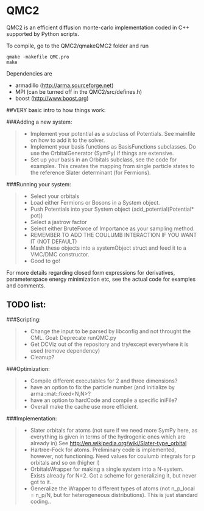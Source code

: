 QMC2
==================
QMC2 is an efficient diffusion monte-carlo implementation coded in C++ supported by Python scripts.

To compile, go to the QMC2/qmakeQMC2 folder and run

```
qmake -makefile QMC.pro
make
```

Dependencies are

 - armadillo (http://arma.sourceforge.net)
 - MPI (can be turned off in the QMC2/src/defines.h)
 - boost (http://www.boost.org)




##VERY basic intro to how things work:



###Adding a new system:
> - Implement your potential as a subclass of Potentials. See mainfile on how to add it to the solver.
> - Implement your basis functions as BasisFunctions subclasses. Do use the OrbitalGenerator (SymPy) if things are extensive.
> - Set up your basis in an Orbitals subclass, see the code for examples. This creates the mapping from single particle states to the reference Slater determinant (for Fermions).

###Running your system:
> - Select your orbitals
> - Load either Fermions or Bosons in a System object.
> - Push Potentials into your System object (add_potential(Potential* pot))
> - Select a jastrow factor
> - Select either BruteForce of Importance as your sampling method.
> - REMEMBER TO ADD THE COULUMB INTERACTION IF YOU WANT IT (NOT DEFAULT)
> - Mash these objects into a systemObject struct and feed it to a VMC/DMC constructor.
> - Good to go!

For more details regarding closed form expressions for derivatives, parameterspace energy minimization etc, see the actual code for examples and comments.



TODO list:
-------------

###Scripting:
> - Change the input to be parsed by libconfig and not throught the CML. Goal: Deprecate runQMC.py
> - Get DCViz out of the repository and try/except everywhere it is used (remove dependency)
> - Cleanup?


###Optimization:
> - Compile different executables for 2 and three dimensions?
> - have an option to fix the particle number (and initialize by arma::mat::fixed<N,N>?
> - have an option to hardCode and compile a specific iniFile?
> - Overall make the cache use more efficient.

###Implementation:
> - Slater orbitals for atoms (not sure if we need more SymPy here, as everything is given in terms of the hydrogenic ones which are already in)
>See http://en.wikipedia.org/wiki/Slater-type_orbital
> - Hartree-Fock for atoms. Preliminary code is implemented, however, not functioning. Need values for coulumb integrals for p orbitals and so on (higher l)
> - OrbitalsWrapper for making a single system into a N-system. Exists already for N=2. Got a scheme for generalizing it, but never got to it..
> - Generalize the Wrapper to different types of atoms (not n_p_local = n_p/N, but for heterogeneous distributions). This is just standard coding..

